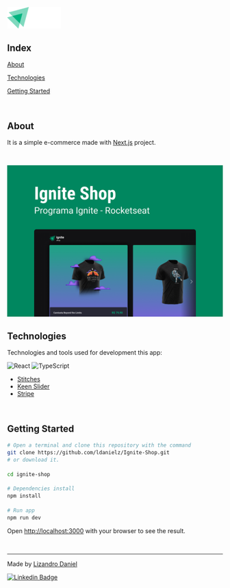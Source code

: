 <img align="left-top" src="src/assets/img/logo-ignite-shop.svg" width="25%" alt="">

<br>

## Index 

[About](#about)

[Technologies](#technologies)

[Getting Started](#getting-started)

<br>

## About


It is a simple e-commerce made with [Next.js](https://nextjs.org/) project.

<br>

<p align="center">
  <img src="public/cover.png" alt="Home page">
</p>

## Technologies

Technologies and tools used for development this app:

![React](https://img.shields.io/badge/react-%2320232a.svg?style=for-the-badge&logo=react&logoColor=%2361DAFB)
![TypeScript](https://img.shields.io/badge/typescript-%23007ACC.svg?style=for-the-badge&logo=typescript&logoColor=white)
- [Stitches](https://stitches.dev/)
- [Keen Slider](https://keen-slider.io/)
- [Stripe](https://stripe.com/)

<br>

## Getting Started

```bash
# Open a terminal and clone this repository with the command
git clone https://github.com/ldanielz/Ignite-Shop.git
# or download it.

cd ignite-shop

# Dependencies install
npm install

# Run app
npm run dev

```

Open [http://localhost:3000](http://localhost:3000) with your browser to see the result.

<br>

---

Made by [Lizandro Daniel](https://github.com/ldanielz)

[![Linkedin Badge](https://img.shields.io/badge/-Lizandro%20Daniel-8257E5?style=for-the-badge&logo=Linkedin&logoColor=white&link=https://www.linkedin.com/in/rafaeldcmartins/)](https://www.linkedin.com/in/ldanielzenteno/) 
